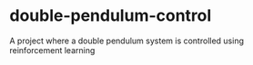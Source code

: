 # double-pendulum-control
A project where a double pendulum system is controlled using reinforcement learning
